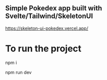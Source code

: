 ## Simple Pokedex app built with Svelte/Tailwind/SkeletonUI
https://skeleton-ui-pokedex.vercel.app/

# To run the project
npm i

npm run dev
